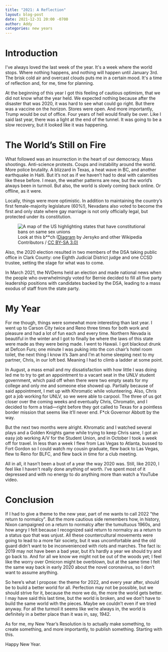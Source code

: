 ```yaml
---
title: "2021: A Reflection"
layout: blog-post
date: 2021-12-31 20:00 -0700
author: Addy
categories: new years
---
```

# Introduction
I've always loved the last week of the year. It's a week where the world stops. Where nothing happens, and nothing will happen until January 3rd. The brisk cold air and overcast clouds puts me in a certain mood. It's a time of reflection and, for me, time for planning. 

At the beginning of this year I got this feeling of cautious optimism, that we did not know what the year held. We expected nothing because after the disaster that was 2020, it was hard to see what could go right. But there was a vaccine on the horizon. Stores were open. And more importantly, Trump would be out of office. Four years of hell would finally be over. Like I said last year, there was a light at the end of the tunnel. It was going to be a slow recovery, but it looked like it was happening.

# The World’s Still on Fire
What followed was an insurrection in the heart of our democracy. Mass shootings. Anti-science protests. Coups and instability around the world. More police brutality. A blizzard in Texas, a heat wave in BC, and another earthquake in Haiti. But it’s not as if we haven’t had to deal with calamities like these before. I mean, the weather patterns are new, but the world’s always been in turmoil. But also, the world is slowly coming back online. Or offline, as it were.

Locally, things were more optimistic. In addition to maintaining the country’s first female-majority legislature (60%!), Nevadans also voted to become the first and only state where gay marriage is not only officially legal, but protected under its constitution.

<figure>
    <img src="https://upload.wikimedia.org/wikipedia/commons/3/37/Constitutional_bans_on_same-sex_unions_types_US.svg"
         alt="A map of the US highlighting states that have constitutional bans on same sex unions">
    <figcaption>Look at this b**ch (<a href="https://commons.wikimedia.org/wiki/File:Constitutional_bans_on_same-sex_unions_types_US.svg">Diagram</a> by Jersyko and other Wikipedia Contributors / <a href="https://creativecommons.org/licenses/by-sa/3.0/">CC BY-SA 3.0)</a></figcaption>
</figure>

Also, the 2020 election resulted in two members of the DSA taking public office in Clark County: one Eighth Judicial District judge and one CCSD trustee, setting the stage for what was to come.

In March 2021, the NVDems held an election and made national news when the people who overwhelmingly voted for Bernie decided to fill all five party leadership positions with candidates backed by the DSA, leading to a mass exodus of staff from the state party.

# My Year
For me though, things were somewhat more interesting than last year. I went up to Carson City twice and Reno three times for both work and pleasure and had a lot of fun each and every time. Northern Nevada is beautiful in the winter and I got to finally be where the laws of this state were made as they were being made. I went to Hawaii. I got blackout drunk at Defcon Furs; one minute I was puking into the con chair’s hotel room toilet, the next thing I know it’s 3am and I’m at home sleeping next to my partner, Chris, in our loft bed. Meaning I had to climb a ladder at some point.

In August, a mass email and my dissatisfaction with how little I was doing led me to try to get an appointment to a vacant seat in the UNLV student government, which paid off when there were two empty seats for my college and only me and someone else showed up. Partially because of said appointment, I met up with Khromatic while volunteering. Also, Chris got a job working for UNLV, so we were able to carpool. The three of us got closer over the coming weeks and eventually Chris, Chromatin, and I decided to form a triad—right before they got called to Texas for a pointless border mission that seems like it’ll never end. F*ck Governor Abbott by the way.

But the next two months were alright. Khromatic and I watched several plays and a Golden Knights game while trying to keep Chris sane, I got an easy job working A/V for the Student Union, and in October I took a week off for travel. In less than a week I flew from Las Vegas to Atlanta, bussed to Fort Gordon so I could watch my cousin graduate, flew back to Las Vegas, flew to Reno for BLFC, and flew back in time for a club meeting.

All in all, it hasn’t been a bust of a year the way 2020 was. Still, like 2020, I feel like I haven't really done anything of worth. I’ve spent most of it depressed and with no energy to do anything more than watch a YouTube video.

# Conclusion
If I had to give a theme to the new year, part of me wants to call 2022 "the return to normalcy". But the more cautious side remembers how, in history, Nixon campaigned on a return to normalcy after the tumultuous 1960s, and how angry I felt because I recognized said return to normalcy as a return to a status quo that was unjust. All these countercultural movements were going to lead to a more fair society, but it was uncomfortable and the old guard didn’t want to be inconvenienced with riots and marches. The fact is: 2019 may not have been a bad year, but it’s hardly a year we should try and go back to. And for all we know we might not be out of the woods yet; I feel like the worry over Omicron might be overblown, but at the same time I felt the same way back in early 2020 about the novel coronavirus, so I don’t want to assume anything.

So here’s what I propose: the theme for 2022, and every year after, should be to build a better world for all. Perfection may not be possible, but we should strive for it, because the more we do, the more the world gets better. I may have said this last time, but the world is broken, and we don’t have to build the same world with the pieces. Maybe we couldn’t even if we tried anyway. For all the turmoil it seems like we’re always in, the world is definitely in a better place than it was in, say, 1942.

As for me, my New Year’s Resolution is to actually make something, to create something, and more importantly, to publish something. Starting with this.

Happy New Year.
